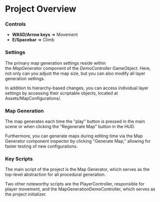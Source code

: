 # Project Overview

### Controls

-   **WASD/Arrow keys** ⇒ Movement
-   **E/Spacebar** ⇒ Climb

### Settings

The primary map generation settings reside within the *MapGenerator* component of the *DemoController* GameObject. Here, not only can you adjust the map size, but you can also modify all layer generation settings.

In addition to hierarchy-based changes, you can access individual layer settings by accessing their scriptable objects, located at Assets/MapConfigurations/.

### Map Generation

The map generates each time the "play" button is pressed in the main scene or when clicking the "Regenerate Map" button in the HUD.

Furthermore, you can generate maps during editing time via the Map Generator component inspector by clicking "Generate Map," allowing for faster testing of new configurations.

### Key Scripts

The main script of the project is the Map Generator, which serves as the top-level abstraction for all procedural generation.

Two other noteworthy scripts are the PlayerController, responsible for player movement, and the MapGenerationDemoController, which serves as the project initializer.
